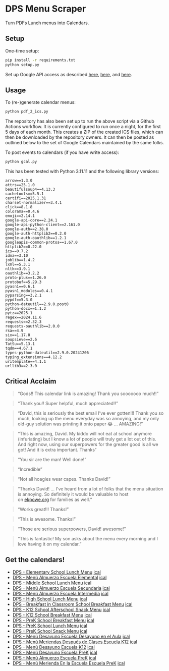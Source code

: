 # DPS Menu Scraper

Turn PDFs Lunch menus into Calendars.

## Setup

One-time setup:
```bash
pip install -r requirements.txt
python setup.py
```

Set up Google API access as described [here](Google_API.md), [here](https://developers.google.com/workspace/guides/get-started), and [here](https://developers.google.com/calendar/api/quickstart/python).

## Usage

To (re-)generate calendar menus:
```bash
python pdf_2_ics.py
```

The repository has also been set up to run the above script via a Github Actions workflow. It is currently configured to run once a night, for the first 5 days of each month. This creates a ZIP of the created ICS files, which can then be downloaded by the repository owners. It can then be posted as outlined below to the set of Google Calendars maintained by the same folks.

To post events to calendars (if you have write access):
```bash
python gcal.py
```

This has been tested with Python 3.11.11 and the following library versions:

```
arrow==1.3.0
attrs==25.1.0
beautifulsoup4==4.13.3
cachetools==5.5.1
certifi==2025.1.31
charset-normalizer==3.4.1
click==8.1.8
colorama==0.4.6
emoji==2.14.1
google-api-core==2.24.1
google-api-python-client==2.161.0
google-auth==2.38.0
google-auth-httplib2==0.2.0
google-auth-oauthlib==1.2.1
googleapis-common-protos==1.67.0
httplib2==0.22.0
ics==0.7.2
idna==3.10
joblib==1.4.2
lxml==5.3.1
nltk==3.9.1
oauthlib==3.2.2
proto-plus==1.26.0
protobuf==5.29.3
pyasn1==0.6.1
pyasn1_modules==0.4.1
pyparsing==3.2.1
pypdf==5.3.0
python-dateutil==2.9.0.post0
python-docx==1.1.2
pytz==2025.1
regex==2024.11.6
requests==2.32.3
requests-oauthlib==2.0.0
rsa==4.9
six==1.17.0
soupsieve==2.6
TatSu==5.13.1
tqdm==4.67.1
types-python-dateutil==2.9.0.20241206
typing_extensions==4.12.2
uritemplate==4.1.1
urllib3==2.3.0
```

## Critical Acclaim

> “Gods!! This calendar link is amazing! Thank you sooooooo much!!”

> “Thank you!! Super helpful, much appreciated!!”

> “David, this is seriously the best email I’ve ever gotten!!! Thank you so much, looking up the menu everyday was so annoying, and my only old-guy solution was printing it onto paper 😂 … AMAZING!”

> “This is amazing, David. My kiddo will not eat at school anymore (infuriating) but I know a lot of people will truly get a lot out of this. And right now, using our superpowers for the greater good is all we got! And it is extra important. Thanks“

> “You sir are the man! Well done!”

> “Incredible”

> “Not all hoagies wear capes. Thanks David!”

> “Thanks David! …  I've heard from a lot of folks that the menu situation is annoying. So definitely it would be valuable to host on [ekpowe.org](http://ekpowe.org/) for families as well.“

> “Works great!!! Thanks!”

> “This is awesome. Thanks!”

> “Those are serious superpowers, David! awesome!”

> “This is fantastic! My son asks about the menu every morning and I love having it on my calendar.”

## Get the calendars!

- [DPS - Elementary School Lunch Menu](https://calendar.google.com/calendar/embed?src=e033ace1eabc7f445f279e48c1492cd0e5db67aef703ca0c93acb5d980d6ba84%40group.calendar.google.com&ctz=America%2FNew_York) [ical](https://calendar.google.com/calendar/ical/e033ace1eabc7f445f279e48c1492cd0e5db67aef703ca0c93acb5d980d6ba84%40group.calendar.google.com/public/basic.ics)
- [DPS - Menú Almuerzo Escuela Elemental](https://calendar.google.com/calendar/embed?src=9d2d4085f41a4590166d8ffc53ddad4dda719e774d4d33199bc7a074c3644955%40group.calendar.google.com&ctz=America%2FNew_York) [ical](https://calendar.google.com/calendar/ical/9d2d4085f41a4590166d8ffc53ddad4dda719e774d4d33199bc7a074c3644955%40group.calendar.google.com/public/basic.ics)
- [DPS - Middle School Lunch Menu](https://calendar.google.com/calendar/embed?src=aa6e7d0349a33681b17ed1dcaeec77de4dd48c5c4cb3b88e5248d6970f974ea5%40group.calendar.google.com&ctz=America%2FNew_York) [ical](https://calendar.google.com/calendar/ical/aa6e7d0349a33681b17ed1dcaeec77de4dd48c5c4cb3b88e5248d6970f974ea5%40group.calendar.google.com/public/basic.ics)
- [DPS - Menú Almuerzo Escuela Secundaria](https://calendar.google.com/calendar/embed?src=2bb8971f94aec9f659533e827184663b3a997a669f4fbe4c3d6251d664545c4d%40group.calendar.google.com&ctz=America%2FNew_York) [ical](https://calendar.google.com/calendar/ical/2bb8971f94aec9f659533e827184663b3a997a669f4fbe4c3d6251d664545c4d%40group.calendar.google.com/public/basic.ics)
- [DPS - Menú Almuerzo Escuela Intermedia](https://calendar.google.com/calendar/embed?src=25481c7e9c55e194b3a403147b08a60ebb7c172ed806fa1f415006ee4279e848%40group.calendar.google.com&ctz=America%2FNew_York) [ical](https://calendar.google.com/calendar/ical/25481c7e9c55e194b3a403147b08a60ebb7c172ed806fa1f415006ee4279e848%40group.calendar.google.com/public/basic.ics)
- [DPS - High School Lunch Menu](https://calendar.google.com/calendar/embed?src=f43adf5cc404f764f1117c696a46822123284ddd9fb29787fa24987307c6ce66%40group.calendar.google.com&ctz=America%2FNew_York) [ical](https://calendar.google.com/calendar/ical/f43adf5cc404f764f1117c696a46822123284ddd9fb29787fa24987307c6ce66%40group.calendar.google.com/public/basic.ics)
- [DPS - Breakfast in Classroom School Breakfast Menu](https://calendar.google.com/calendar/embed?src=df27dbb6e42cc1d73ea68a0b347d01045e0f675bed503de0d9398a553fdfef04%40group.calendar.google.com&ctz=America%2FNew_York) [ical](https://calendar.google.com/calendar/ical/df27dbb6e42cc1d73ea68a0b347d01045e0f675bed503de0d9398a553fdfef04%40group.calendar.google.com/public/basic.ics)
- [DPS - K12 School Afterschool Snack Menu](https://calendar.google.com/calendar/embed?src=bcfd3480f426a8d1990bd619f4a888aa2188047795925985e4bf9cc50080ac0d%40group.calendar.google.com&ctz=America%2FNew_York) [ical](https://calendar.google.com/calendar/ical/bcfd3480f426a8d1990bd619f4a888aa2188047795925985e4bf9cc50080ac0d%40group.calendar.google.com/public/basic.ics)
- [DPS - K12 School Breakfast Menu](https://calendar.google.com/calendar/embed?src=7cda9ed521242ca7f784e4be49659ea7bd0e111254d624a484856d393a46185d%40group.calendar.google.com&ctz=America%2FNew_York) [ical](https://calendar.google.com/calendar/ical/7cda9ed521242ca7f784e4be49659ea7bd0e111254d624a484856d393a46185d%40group.calendar.google.com/public/basic.ics)
- [DPS - PreK School Breakfast Menu](https://calendar.google.com/calendar/embed?src=49070180e250dc55fc9b9fb50f8af587ca8f0d185d0071b0f8a0a165795fa47a%40group.calendar.google.com&ctz=America%2FNew_York) [ical](https://calendar.google.com/calendar/ical/49070180e250dc55fc9b9fb50f8af587ca8f0d185d0071b0f8a0a165795fa47a%40group.calendar.google.com/public/basic.ics)
- [DPS - PreK School Lunch Menu](https://calendar.google.com/calendar/embed?src=f549af9de7f100ae4ffae580797d614a77e69ac66ebb022d4813a6c96de91b50%40group.calendar.google.com&ctz=America%2FNew_York) [ical](https://calendar.google.com/calendar/ical/f549af9de7f100ae4ffae580797d614a77e69ac66ebb022d4813a6c96de91b50%40group.calendar.google.com/public/basic.ics)
- [DPS - PreK School Snack Menu](https://calendar.google.com/calendar/embed?src=fe8ad901d2cf0c82cd5c432977a0fe373e5c636dcdc63c330e95c79953d703d6%40group.calendar.google.com&ctz=America%2FNew_York) [ical](https://calendar.google.com/calendar/ical/fe8ad901d2cf0c82cd5c432977a0fe373e5c636dcdc63c330e95c79953d703d6%40group.calendar.google.com/public/basic.ics)
- [DPS - Menú Desayuno Escuela Desayuno en el Aula](https://calendar.google.com/calendar/embed?src=9f5ac2b3a512255654fc0c989b0e9f9cf2d01b0aaaa1a6ed0d476345d716fa72%40group.calendar.google.com&ctz=America%2FNew_York) [ical](https://calendar.google.com/calendar/ical/9f5ac2b3a512255654fc0c989b0e9f9cf2d01b0aaaa1a6ed0d476345d716fa72%40group.calendar.google.com/public/basic.ics)
- [DPS - Menú Meriendas Después de Clases Escuela K12](https://calendar.google.com/calendar/embed?src=79e83fe767d41b79f70f4166a2da3e2268fc08afef2054a24da82810ef4aa9e4%40group.calendar.google.com&ctz=America%2FNew_York) [ical](https://calendar.google.com/calendar/ical/79e83fe767d41b79f70f4166a2da3e2268fc08afef2054a24da82810ef4aa9e4%40group.calendar.google.com/public/basic.ics)
- [DPS - Menú Desayuno Escuela K12](https://calendar.google.com/calendar/embed?src=239a570eb9534fb421707056c2a6d66c9eceb64fa75d187f56b344759cf4e0da%40group.calendar.google.com&ctz=America%2FNew_York) [ical](https://calendar.google.com/calendar/ical/239a570eb9534fb421707056c2a6d66c9eceb64fa75d187f56b344759cf4e0da%40group.calendar.google.com/public/basic.ics)
- [DPS - Menú Desayuno Escuela PreK](https://calendar.google.com/calendar/embed?src=70397351d0ae781bdf4f70a2829c38dbf926fdd7d4878ff06537801710ee36ac%40group.calendar.google.com&ctz=America%2FNew_York) [ical](https://calendar.google.com/calendar/ical/70397351d0ae781bdf4f70a2829c38dbf926fdd7d4878ff06537801710ee36ac%40group.calendar.google.com/public/basic.ics)
- [DPS - Menú Almuerzo Escuela PreK](https://calendar.google.com/calendar/embed?src=ab6c50f1b38abeafeaa860eecbc3bef1c838cb5849c8c7b2ed0ba5b61aa84635%40group.calendar.google.com&ctz=America%2FNew_York) [ical](https://calendar.google.com/calendar/ical/ab6c50f1b38abeafeaa860eecbc3bef1c838cb5849c8c7b2ed0ba5b61aa84635%40group.calendar.google.com/public/basic.ics)
- [DPS - Menú Merienda En la Escuela Escuela PreK](https://calendar.google.com/calendar/embed?src=588c0960558a35ba62c2e521cd0d648f54d09d67ea16d52f6625c67484745117%40group.calendar.google.com&ctz=America%2FNew_York) [ical](https://calendar.google.com/calendar/ical/588c0960558a35ba62c2e521cd0d648f54d09d67ea16d52f6625c67484745117%40group.calendar.google.com/public/basic.ics)
